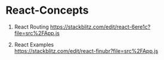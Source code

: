 # React-Concepts

1) React Routing
https://stackblitz.com/edit/react-6ere1c?file=src%2FApp.js

2) React Examples  
https://stackblitz.com/edit/react-finubr?file=src%2FApp.js
